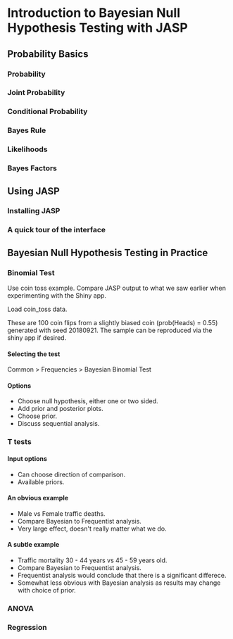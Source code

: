 # Introduction to Bayesian Null Hypothesis Testing with JASP

## Probability Basics

### Probability

### Joint Probability

### Conditional Probability

### Bayes Rule

### Likelihoods

### Bayes Factors

## Using JASP

### Installing JASP

### A quick tour of the interface

## Bayesian Null Hypothesis Testing in Practice

### Binomial Test

Use coin toss example. Compare JASP output to what we saw earlier when experimenting with the Shiny app.

Load coin_toss data.

These are 100 coin flips from a slightly biased coin (prob(Heads) = 0.55) generated with seed 20180921. The sample can be reproduced via the shiny app if desired.

#### Selecting the test

Common > Frequencies > Bayesian Binomial Test

#### Options

* Choose null hypothesis, either one or two sided.
* Add prior and posterior plots.
* Choose prior.
* Discuss sequential analysis.

### T tests

#### Input options

* Can choose direction of comparison.
* Available priors.

#### An obvious example

* Male vs Female traffic deaths.
* Compare Bayesian to Frequentist analysis.
* Very large effect, doesn't really matter what we do.

#### A subtle example

* Traffic mortality 30 - 44 years vs 45 - 59 years old.
* Compare Bayesian to Frequentist analysis.
* Frequentist analysis would conclude that there is a significant differece.
* Somewhat less obvious with Bayesian analysis as results may change with choice of prior.

### ANOVA

### Regression